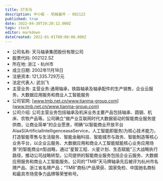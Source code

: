 ```yaml
---
title: ST天马
description: 中小板 - 机械基件 - 002122
published: true
date: 2022-04-30T19:20:12.000Z
tags: stock
editor: markdown
dateCreated: 2022-01-01T00:00:00.000Z
---
```


- 公司名称: 天马轴承集团股份有限公司
- 股票代码: 002122.SZ
- 所在地: 浙江 - 杭州市
- 成立日期: 2002年11月18日
- 注册资本: 121,335.729万元
- 法定代表人: 武剑飞
- 主营业务: 主营业务:通用轴承，铁路轴承及轴承配件的生产销售，企业云服务，大数据应用服务和商业人工智能服务
- 公司官网: [www.tmb.net.cn/www.tianma-group.com](www.tmb.net.cn/www.tianma-group.com)
- 公司介绍: 公司主营业务包括轴承及机床业务主要产品包括轴承、圆钢、机床、农牧产品等。公司确立“做产业互联网时代大数据驱动的智能商业服务提供商，让商业简单”的企业愿景，明确“以智能商业开放平台AIaaS(ArtificialIntelligenceasaService，人工智能即服务)为核心技术能力，打造智能零售与生活服务、智能金融科技、智能城市与政务、智能制造等核心业务平台，以企业云服务、大数据应用和商业人工智能赋能核心业务应用场景”的智能商业π型战略，通过“星智工程、火星计划、生态赋能”三大战略执行路径，推动公司战略转型。公司提供的智能商业服务包括企业云服务、大数据应用服务和商业人工智能服务。公司的“TMB”天马牌轴承先后被评为杭州市名牌产品、浙江省名牌产品；“TMB”商标/产品荣获、国家免检、中国驰名商标和最具市场竞争力品牌等荣誉称号。


